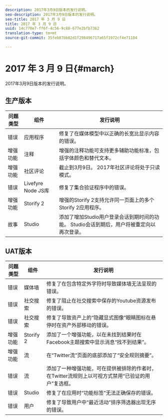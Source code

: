 ```yaml
---
description: 2017年3月9日版本的发行说明。
seo-description: 2017年3月9日版本的发行说明。
seo-title: 2017 年 3 月 9 日
title: 2017 年 3 月 9 日
uuid: 14c770e7-ff6f-4c56-9c88-677e2bfb7362
translation-type: tm+mt
source-git-commit: 35feb87bb82d1f298496717a65f1972cf4e71104

---
```



# 2017 年 3 月 9 日{#march}

2017年3月9日版本的发行说明。

## 生产版本

| **问题类型** | **组件** | **发行说明** |
|---|---|---|
| 错误 | 应用程序 | 修复了在媒体模型中以正确的长宽比显示内容的错误。 |
| 增强功能 | 注释 | 增强的注释功能可支持更多辅助功能标准，包括字体颜色和替代文本。 |
| 增强功能 | 社区评论 | 截止到3月9日。 2017年社区评论将处于只读模式。 |
| 错误 | Livefyre Node JS库 | 修复了集合验证程序中的错误。 |
| 增强功能 | Storify 2 | 增强的Storify 2支持允许同一页面上的多个Storify 2应用程序。 |
| 故事 | Studio | 添加了增加Studio用户登录会话到期时间的功能。 Studio会话到期后，用户将被重定向以再次登录。 |

## UAT版本

| **问题类型** | **组件** | **发行说明** |
|---|---|---|
| 错误 | 媒体墙 | 修复了在包含特定外字符时导致媒体墙无法呈现的错误。 |
| 错误 | 社交搜索 | 修复了阻止在社交搜索中保存的Youtube资源发布的错误。 |
| 错误 | 社交搜索 | 修复了导致资产上的“隐藏显式图像”眼睛图标在悬停时在资产外部移动的错误。 |
| 增强功能 | Storify 2 | 添加了一个增强功能，以在未找到结果时在Facebook主题搜索中显示消息“找不到结果”。 |
| 增强功能 | 流 | 在“Twitter流”页面的底部添加了“安全规则摘要”。 |
| 错误 | 流 | 添加了一种增强功能，可在提供被排除的作者时，在Twitter流规则上以可视方式禁用“已验证的用户”复选框。 |
| 错误 | Studio | 修复了在应用时“功能标签”无法正确保存的错误。 |
| 错误 | 用户 | 修复了导致用户中“最近活动”排序筛选器出现无序的错误。 |


